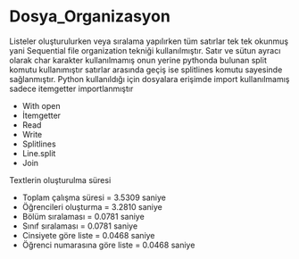 # Dosya_Organizasyon

Listeler oluşturulurken veya sıralama yapılırken tüm satırlar tek tek okunmuş yani Sequential file organization tekniği kullanılmıştır. Satır ve sütun ayracı olarak char karakter  kullanılmamış onun yerine pythonda bulunan split komutu kullanımıştır satırlar arasında geçiş ise splitlines komutu sayesinde sağlanmıştır.
	Python kullanıldığı için dosyalara erişimde import kullanılmamış sadece itemgetter importlanmıştır
-	With open 
-	İtemgetter
-	Read
-	Write
-	Splitlines
-	Line.split
-	Join

Textlerin oluşturulma süresi
-	Toplam çalışma süresi                = 3.5309 saniye
-	Öğrencileri oluşturma                = 3.2810 saniye
-	Bölüm sıralaması                         = 0.0781 saniye
-	Sınıf sıralaması                             = 0.0781 saniye
-	Cinsiyete göre liste	             = 0.0468 saniye
-	Öğrenci numarasına göre liste  = 0.0468 saniye

 

